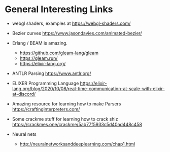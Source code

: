 

# General Interesting Links 

* webgl shaders, examples at https://webgl-shaders.com/
* Bezier curves https://www.jasondavies.com/animated-bezier/


* Erlang / BEAM is amazing.
  * https://github.com/gleam-lang/gleam
  * https://gleam.run/ 
  * https://elixir-lang.org/
* ANTLR Parsing https://www.antlr.org/
* ELIXER Programming Language https://elixir-lang.org/blog/2020/10/08/real-time-communication-at-scale-with-elixir-at-discord/
* Amazing resource for learning how to make Parsers https://craftinginterpreters.com/
* Some crackme stuff for learning how to crack shiz https://crackmes.one/crackme/5ab77f5933c5d40ad448c458
* Neural nets
  * http://neuralnetworksanddeeplearning.com/chap1.html
